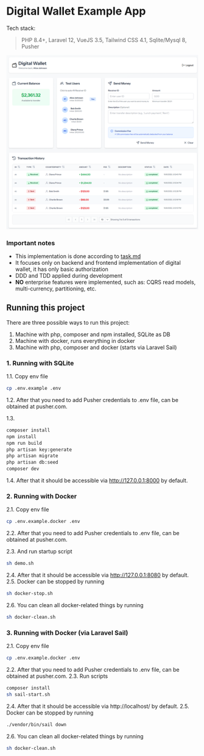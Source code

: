 # Digital Wallet Example App
Tech stack:
> PHP 8.4+, Laravel 12, VueJS 3.5, Tailwind CSS 4.1, Sqlite/Mysql 8, Pusher

![UI](ui.png?raw=true "UI")

### Important notes
- This implementation is done according to [task.md](task.md)
- It focuses only on backend and frontend implementation of digital wallet, it has only basic authorization
- DDD and TDD applied during development
- **NO** enterprise features were implemented, such as: CQRS read models, multi-currency, partitioning, etc.

## Running this project
There are three possible ways to run this project:
1. Machine with php, composer and npm installed, SQLite as DB
2. Machine with docker, runs everything in docker
3. Machine with php, composer and docker (starts via Laravel Sail)

### 1. Running with SQLite
1.1. Copy env file
```bash
cp .env.example .env
```
1.2. After that you need to add Pusher credentials to .env file, can be obtained at pusher.com.

1.3. 
```bash
composer install
npm install
npm run build
php artisan key:generate
php artisan migrate
php artisan db:seed
composer dev
```

1.4. After that it should be accessible via http://127.0.0.1:8000 by default.

### 2. Running with Docker
2.1. Copy env file
```bash
cp .env.example.docker .env
```
2.2. After that you need to add Pusher credentials to .env file, can be obtained at pusher.com.

2.3. And run startup script
```bash
sh demo.sh
```
2.4. After that it should be accessible via http://127.0.0.1:8080 by default.
2.5. Docker can be stopped by running
```bash
sh docker-stop.sh
```
2.6. You can clean all docker-related things by running
```bash
sh docker-clean.sh
```

### 3. Running with Docker (via Laravel Sail)
2.1. Copy env file
```bash
cp .env.example.docker .env
```
2.2. After that you need to add Pusher credentials to .env file, can be obtained at pusher.com.
2.3. Run scripts
```bash
composer install
sh sail-start.sh
```
2.4. After that it should be accessible via http://localhost/ by default.
2.5. Docker can be stopped by running
```bash
./vendor/bin/sail down
```
2.6. You can clean all docker-related things by running
```bash
sh docker-clean.sh
```
